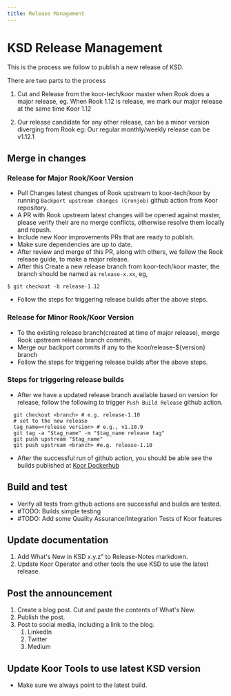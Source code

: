 ```yaml
---
title: Release Management
---
```


# KSD Release Management

This is the process we follow to publish a new release of KSD.

There are two parts to the process

1. Cut and Release from the koor-tech/koor master when Rook does a major release,
   eg. When Rook 1.12 is release, we mark our major release at the same time Koor 1.12

2. Our release candidate for any other release, can be a minor version diverging from Rook
   eg: Our regular monthly/weekly release can be v1.12.1

## Merge in changes

### Release for Major Rook/Koor Version

* Pull Changes latest changes of Rook upstream to koor-tech/koor by running `Backport upstream changes (Cronjob)` github action from Koor repository.
* A PR with Rook upstream latest changes will be opened against master, please verify their are no merge conflicts, otherwise resolve them locally and repush.
* Include new Koor improvements PRs that are ready to publish.
* Make sure dependencies are up to date.
* After review and merge of this PR, along with others, we follow the Rook release guide, to make a major release.
* After this Create a new release branch from koor-tech/koor master, the branch should be named as `release-x.xx`, eg,

```console
$ git checkout -b release-1.12
```
* Follow the steps for triggering release builds after the above steps.

### Release for Minor Rook/Koor Version

* To the existing release branch(created at time of major release), merge Rook upstream release branch commits.
* Merge our backport commits if any to the koor/release-${version} branch
* Follow the steps for triggering release builds after the above steps.

### Steps for triggering release builds

* After we have a updated release branch available based on version for release,
  follow the following to trigger `Push Build Release` github action.

```console
  git checkout <branch> # e.g. release-1.10
  # set to the new release
  tag_name=<release version> # e.g., v1.10.9
  git tag -a "$tag_name" -m "$tag_name release tag"
  git push upstream "$tag_name"
  git push upstream <branch> #e.g. release-1.10
```
* After the successful run of github action, you should be able see the builds
  published at [Koor Dockerhub](https://hub.docker.com/repository/docker/koorinc/)

## Build and test

* Verify all tests from github actions are successful and builds are tested.
* #TODO: Builds simple testing
* #TODO: Add some Quality Assurance/Integration Tests of Koor features

## Update documentation

1. Add What's New in KSD x.y.z" to Release-Notes markdown.
2. Update Koor Operator and other tools the use KSD to use the latest release.

## Post the announcement

1. Create a blog post. Cut and paste the contents of What's New.
2. Publish the post.
3. Post to social media, including a link to the blog.
   1. LinkedIn
   2. Twitter
   3. Medium

## Update Koor Tools to use latest KSD version

* Make sure we always point to the latest build.
